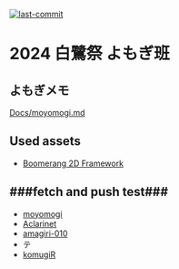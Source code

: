 [![last-commit](https://img.shields.io/github/last-commit/moyomogi/2024ShirasagiPuzzle)](https://github.com/moyomogi/2024ShirasagiPuzzle/commits/master)

# 2024 白鷺祭 よもぎ班

## よもぎメモ

[Docs/moyomogi.md](https://github.com/moyomogi/2024ShirasagiPuzzle/blob/master/Docs/moyomogi.md)

## Used assets

- [Boomerang 2D Framework](https://assetstore.unity.com/packages/templates/systems/boomerang-2d-framework-164608)

## ###fetch and push test###

- [moyomogi](https://github.com/moyomogi?tab=repositories)
- [Aclarinet](https://github.com/Aclarinet?tab=repositories)
- [amagiri-010](https://github.com/amagiri-010?tab=repositories)
- テ
- [komugiR](https://github.com/komugiR?tab=repositories)
